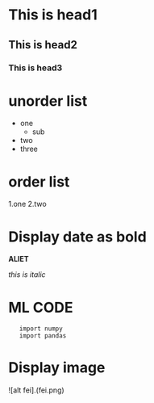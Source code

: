 # This is head1
## This is head2
### This is head3
 
# unorder list
* one
   * sub
* two
* three

# order list
1.one
2.two
 
# Display date as bold
   **ALIET**
   
   *this is italic*
   
# ML CODE
       
       import numpy
       import pandas
# Display image
![alt fei].(fei.png)
 
